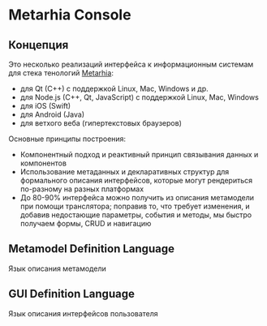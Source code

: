 # Metarhia Console

## Концепция

Это несколько реализаций интерфейса к информационным системам для стека
тенологий [Metarhia](https://github.com/metarhia/Metarhia):
* для Qt (C++) с поддержкой Linux, Mac, Windows и др.
* для Node.js (C++, Qt, JavaScript) с поддержкой Linux, Mac, Windows
* для iOS (Swift)
* для Android (Java)
* для ветхого веба (гипертекстовых браузеров)

Основные принципы построения:
* Компонентный подход и реактивный принцип связывания данных и компонентов
* Использование метаданных и декларативных структур для формального описания
интерфейсов, которые могут рендериться по-разному на разных платформах
* До 80-90% интерфейса можно получить из описания метамодели при помощи
транслятора; поправив то, что требует изменения, и добавив недостающие
параметры, события и методы, мы быстро получаем формы, CRUD и навигацию

## Metamodel Definition Language

Язык описания метамодели

## GUI Definition Language

Язык описания интерфейсов пользователя
